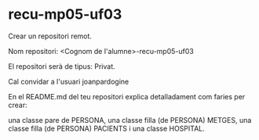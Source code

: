 # recu-mp05-uf03

Crear un repositori remot.

Nom repositori: <Cognom de l'alumne>-recu-mp05-uf03

El repositori serà de tipus: Privat.

Cal convidar a l'usuari joanpardogine

En el README.md del teu repositori explica detalladament com faries per crear:

una classe pare de PERSONA,
una classe filla (de PERSONA) METGES,
una classe filla (de PERSONA) PACIENTS i
una classe HOSPITAL.

